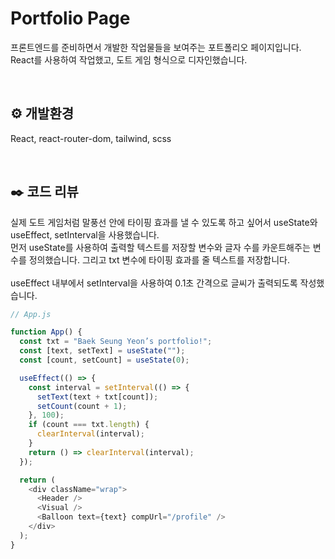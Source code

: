 # Portfolio Page

프론트엔드를 준비하면서 개발한 작업물들을 보여주는 포트폴리오 페이지입니다. <br>
React를 사용하여 작업했고, 도트 게임 형식으로 디자인했습니다.

<br>

## ⚙️ 개발환경

React, react-router-dom, tailwind, scss

<br>

## ✒️ 코드 리뷰

실제 도트 게임처럼 말풍선 안에 타이핑 효과를 낼 수 있도록 하고 싶어서 useState와 useEffect, setInterval을 사용했습니다.<br>
먼저 useState를 사용하여 출력할 텍스트를 저장할 변수와 글자 수를 카운트해주는 변수를 정의했습니다. 그리고 txt 변수에 타이핑 효과를 줄 텍스트를 저장합니다.<br>
<br>
useEffect 내부에서 setInterval을 사용하여 0.1초 간격으로 글씨가 출력되도록 작성했습니다.<br>

```js
// App.js

function App() {
  const txt = "Baek Seung Yeon’s portfolio!";
  const [text, setText] = useState("");
  const [count, setCount] = useState(0);

  useEffect(() => {
    const interval = setInterval(() => {
      setText(text + txt[count]);
      setCount(count + 1);
    }, 100);
    if (count === txt.length) {
      clearInterval(interval);
    }
    return () => clearInterval(interval);
  });

  return (
    <div className="wrap">
      <Header />
      <Visual />
      <Balloon text={text} compUrl="/profile" />
    </div>
  );
}
```

<br>

